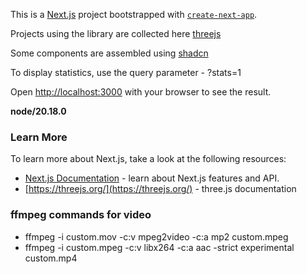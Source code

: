 This is a [Next.js](https://nextjs.org/) project bootstrapped with [`create-next-app`](https://github.com/vercel/next.js/tree/canary/packages/create-next-app).

Projects using the library are collected here [threejs](https://threejs.org/)

Some components are assembled using [shadcn](https://ui.shadcn.com/)

To display statistics, use the query parameter - ?stats=1

Open [http://localhost:3000](http://localhost:3000) with your browser to see the result.

**node/20.18.0**

### Learn More

To learn more about Next.js, take a look at the following resources:

- [Next.js Documentation](https://nextjs.org/docs) - learn about Next.js features and API.
- [https://threejs.org/](https://threejs.org/) - three.js documentation

### ffmpeg commands for video

- ffmpeg -i custom.mov -c:v mpeg2video -c:a mp2 custom.mpeg
- ffmpeg -i custom.mpeg -c:v libx264 -c:a aac -strict experimental custom.mp4
